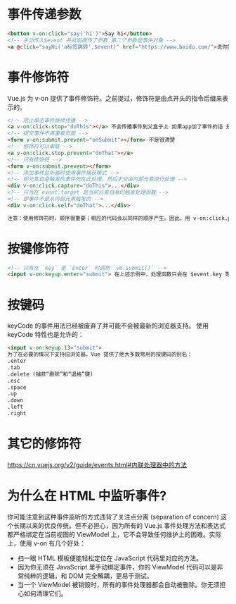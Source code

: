 # 事件传递参数
```html
<button v-on:click="say('hi')">Say hi</button>
<!-- 手动传入$event 并且前面传了参数 第二个参数是事件对象 -->
<a @click="sayHi('a标签跳转',$event)" href="https://www.baidu.com/">说你好</a>
```

# 事件修饰符
Vue.js 为 v-on 提供了事件修饰符。之前提过，修饰符是由点开头的指令后缀来表示的。
```html
<!-- 阻止单击事件继续传播 -->
<a v-on:click.stop="doThis"></a> 不会传播事件到父盒子上 如果app加了事件的话 是不会触发
<!-- 提交事件不再重载页面 -->
<form v-on:submit.prevent="onSubmit"></form> 不是很清楚
<!-- 修饰符可以串联 -->
<a v-on:click.stop.prevent="doThat"></a>
<!-- 只有修饰符 -->
<form v-on:submit.prevent></form>
<!-- 添加事件监听器时使用事件捕获模式 -->
<!-- 即元素自身触发的事件先在此处理，然后才交由内部元素进行处理 -->
<div v-on:click.capture="doThis">...</div>
<!-- 只当在 event.target 是当前元素自身时触发处理函数 -->
<!-- 即事件不是从内部元素触发的 -->
<div v-on:click.self="doThat">...</div>

注意：使用修饰符时，顺序很重要；相应的代码会以同样的顺序产生。因此，用 v-on:click.prevent.self 会阻止所有的点击，而 v-on:click.self.prevent 只会阻止对元素自身的点击。
```

# 按键修饰符
```html
<!-- 只有在 `key` 是 `Enter` 时调用 `vm.submit()` -->
<input v-on:keyup.enter="submit"> 在上述示例中，处理函数只会在 $event.key 等于 PageDown 时被调用。
```

# 按键码
keyCode 的事件用法已经被废弃了并可能不会被最新的浏览器支持。
使用 keyCode 特性也是允许的：
```html
<input v-on:keyup.13="submit">
为了在必要的情况下支持旧浏览器，Vue 提供了绝大多数常用的按键码的别名：
.enter
.tab
.delete (捕获“删除”和“退格”键)
.esc
.space
.up
.down
.left
.right
```

# 其它的修饰符
https://cn.vuejs.org/v2/guide/events.html#内联处理器中的方法

# 为什么在 HTML 中监听事件?
你可能注意到这种事件监听的方式违背了关注点分离 (separation of concern) 这个长期以来的优良传统。但不必担心，因为所有的 Vue.js 事件处理方法和表达式都严格绑定在当前视图的 ViewModel 上，它不会导致任何维护上的困难。实际上，使用 v-on 有几个好处：
* 扫一眼 HTML 模板便能轻松定位在 JavaScript 代码里对应的方法。
* 因为你无须在 JavaScript 里手动绑定事件，你的 ViewModel 代码可以是非常纯粹的逻辑，和 DOM 完全解耦，更易于测试。
* 当一个 ViewModel 被销毁时，所有的事件处理器都会自动被删除。你无须担心如何清理它们。